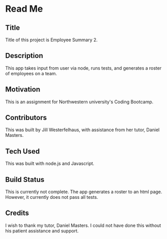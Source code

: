 # Read Me

## Title
Title of this project is Employee Summary 2.

## Description
This app takes input from user via node, runs tests, and generates a roster of employees on a team.

## Motivation
This is an assignment for Northwestern university's Coding Bootcamp.

## Contributors
This was built by Jill Westerfelhaus, with assistance from her tutor, Daniel Masters. 

## Tech Used
This was built with node.js and Javascript.

## Build Status
This is currently not complete.  The app generates a roster to an html page.  However, it currently does not pass all tests.

## Credits
I wish to thank my tutor, Daniel Masters.  I could not have done this without his patient assistance and support.

